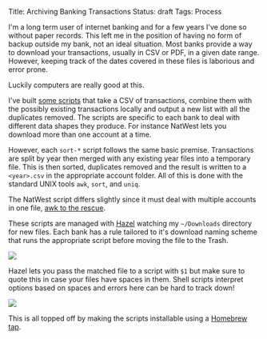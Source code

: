 Title: Archiving Banking Transactions
Status: draft
Tags: Process

I'm a long term user of internet banking and for a few years I've done so without paper records. This left me in the position of having no form of backup outside my bank, not an ideal situation. Most banks provide a way to download your transactions, usually in CSV or PDF, in a given date range. However, keeping track of the dates covered in these files is laborious and error prone.

Luckily computers are really good at this.

I've built [some scripts](https://github.com/ghickman/banking-tools "Banking Tools") that take a CSV of transactions, combine them with the possibly existing transactions locally and output a new list with all the duplicates removed. The scripts are specific to each bank to deal with different data shapes they produce. For instance NatWest lets you download more than one account at a time.

However, each `sort-*` script follows the same basic premise. Transactions are split by year then merged with any existing year files into a temporary file. This is then sorted, duplicates removed and the result is written to a `<year>.csv` in the appropriate account folder. All of this is done with the standard UNIX tools `awk`, `sort`, and `uniq`.

The NatWest script differs slightly since it must deal with multiple accounts in one file, [awk to the rescue](https://github.com/ghickman/banking-tools/blob/448df2105c458a81d864fa59b43f5310a7bec989/natwest/sort-natwest#L26).

These scripts are managed with [Hazel](https://www.noodlesoft.com/hazel.php) watching my `~/Downloads` directory for new files. Each bank has a rule tailored to it's download naming scheme that runs the appropriate script before moving the file to the Trash.

![](/images/banking-downloads-rule.png)

Hazel lets you pass the matched file to a script with `$1` but make sure to quote this in case your files have spaces in them. Shell scripts interpret options based on spaces and errors here can be hard to track down!

![](/images/banking-downloads-rule-script.png)

This is all topped off by making the scripts installable using a [Homebrew tap](https://github.com/ghickman/banking-tools/blob/master/banking-tools.rb).
